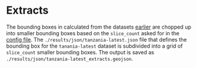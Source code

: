 # Extracts

The bounding boxes in calculated from the datasets [earlier](bbox.md)
are chopped up into smaller bounding boxes based on the `slice_count` asked
for in the [config file](../configuration.md).
The `./results/json/tanzania-latest.json` file that defines the bounding box for the
`tanania-latest` dataset is subdivided into a grid of `slice_count` smaller bounding boxes.
The output is saved as `./results/json/tanzania-latest_extracts.geojson`.
